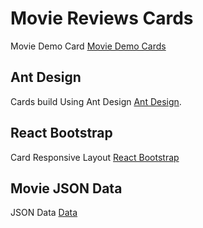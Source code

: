# Movie Reviews Cards

Movie Demo Card [Movie Demo Cards ](https://movie-reviews-cards.netlify.app/)

## Ant Design 

Cards build Using Ant Design [Ant Design](https://ant.design/components/card/).

## React Bootstrap

Card Responsive Layout [React Bootstrap ](https://react-bootstrap.github.io/)


## Movie JSON Data 
JSON Data  [Data](https://drive.google.com/file/d/19xZ23HPMqD5cwwvTMdi6lEtIrsFh4HWI/view)

